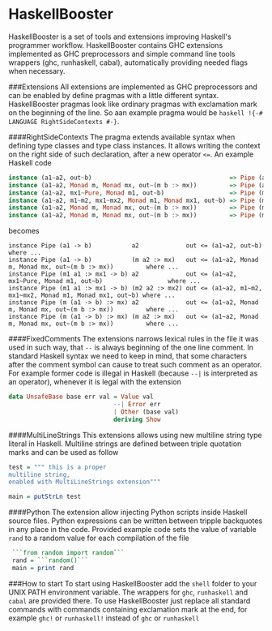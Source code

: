 HaskellBooster
==============

HaskellBooster is a set of tools and extensions improving Haskell's programmer workflow. HaskellBooster contains GHC extensions implemented as GHC preprocessors and simple command line tools wrappers (ghc, runhaskell, cabal), automatically providing needed flags when necessary.

###Extensions
All extensions are implemented as GHC preprocessors and can be enabled by define pragmas with a little different syntax. HaskellBooster pragmas look like ordinary pragmas with exclamation mark on the beginning of the line. So aan example pragma would be ```haskell !{-# LANGUAGE RightSideContexts #-}```.

####RightSideContexts
The pragma extends available syntax when defining type classes and type class instances. It allows writing the context on the right side of such declaration, after a new operator ```<=```. An example Haskell code
```haskell
instance (a1~a2, out~b)                                      => Pipe (a1 -> b)           a2             out where ...
instance (a1~a2, Monad m, Monad mx, out~(m b :> mx))         => Pipe (a1 -> b)           (m a2 :> mx)   out where ...
instance (a1~a2, mx1~Pure, Monad m1, out~b)                  => Pipe (m1 a1 :> mx1 -> b) a2             out where ...
instance (a1~a2, m1~m2, mx1~mx2, Monad m1, Monad mx1, out~b) => Pipe (m1 a1 :> mx1 -> b) (m2 a2 :> mx2) out where ...
instance (a1~a2, Monad m, Monad mx, out~(m b :> mx))         => Pipe (m (a1 -> b) :> mx) a2             out where ...
instance (a1~a2, Monad m, Monad mx, out~(m b :> mx))         => Pipe (m (a1 -> b) :> mx) (m a2 :> mx)   out where ...
```
becomes
```
instance Pipe (a1 -> b)           a2             out <= (a1~a2, out~b)                                      where ...
instance Pipe (a1 -> b)           (m a2 :> mx)   out <= (a1~a2, Monad m, Monad mx, out~(m b :> mx))         where ...
instance Pipe (m1 a1 :> mx1 -> b) a2             out <= (a1~a2, mx1~Pure, Monad m1, out~b)                  where ...
instance Pipe (m1 a1 :> mx1 -> b) (m2 a2 :> mx2) out <= (a1~a2, m1~m2, mx1~mx2, Monad m1, Monad mx1, out~b) where ...
instance Pipe (m (a1 -> b) :> mx) a2             out <= (a1~a2, Monad m, Monad mx, out~(m b :> mx))         where ...
instance Pipe (m (a1 -> b) :> mx) (m a2 :> mx)   out <= (a1~a2, Monad m, Monad mx, out~(m b :> mx))         where ...
```

####FixedComments
The extensions narrows lexical rules in the file it was used in such way, that ```--``` is always beginning of the one line comment. In standard Haskell syntax we need to keep in mind, that some characters after the comment symbol can cause to treat such comment as an operator.
For example former code is illegal in Haskell (because ```--|``` is interpreted as an operator), whenever it is legal with the extension
```haskell
data UnsafeBase base err val = Value val
                             --| Error err
                             | Other (base val)
                             deriving Show
```

####MultiLineStrings
This extensions allows using new multiline string type literal in Haskell. Multiline strings are defined between triple quotation marks and can be used as follow
```haskell
test = """ this is a proper
multiline string,
enabled with MultiLineStrings extension"""

main = putStrLn test
```

####Python
The extension allow injecting Python scripts inside Haskell source files. Python expressions can be written between tripple backquotes in any place in the code. Provided example code sets the value of variable ```rand``` to a random value for each compilation of the file
```haskell
 ```from random import random```
 rand = ```random()```
 main = print rand
```


###How to start
To start using HaskellBooster add the ```shell``` folder to your UNIX PATH environment variable. The wrappers for ```ghc```, ```runhaskell``` and ```cabal``` are provided there. To use HaskellBooster just replace all standard commands with commands containing exclamation mark at the end, for example ```ghc!``` or ```runhaskell!``` instead of ```ghc``` or ```runhaskell```
